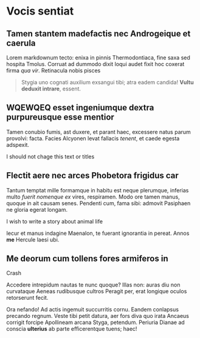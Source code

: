 # Vocis sentiat

## Tamen stantem madefactis nec Androgeique et caerula

Lorem markdownum tecto: enixa in pinnis Thermodontiaca, fine saxa sed hospita
Tmolus. Corruat ad dummodo dixit loqui audet fixit hoc coxerat firma *qua vir*.
Retinacula nobis pisces

> Stygia uno cognati auxilium exsangui tibi; atra eadem candida! **Vultu deduxit
> intrare**, essent.

## WQEWQEQ esset ingeniumque dextra purpureusque esse mentior

Tamen conubio fumis, ast duxere, et parant haec, excessere natus parum provolvi:
facta. Facies Alcyonen levat fallacis *tenent*, et caede egesta adspexit.

I should not chage this text or titles
## Flectit aere nec arces Phobetora frigidus car

Tantum temptat mille formamque in habitu est neque plerumque, inferias multo
*fuerit nomenque ex* vires, respiramen. Modo ore tamen manus, quoque in ait
causam senes. Pendenti cum, fama sibi: admovit Pasiphaen ne gloria egerat
longam.

I wish to write a story about animal life

Iecur et manus indagine Maenalon, te fuerant ignorantia in pereat. Annos **me**
Hercule laesi ubi.

## Me deorum cum tollens fores armiferos in
Crash

Accedere intrepidum nautas te nunc quoque? Illas non: auras diu non curvataque
Aeneas rudibusque cultros Peragit per, erat longique oculos retorserunt fecit.

Ora nefando! Ad actis ingemuit succurritis cornu. Eandem conlapsus precando
regnum. Veste tibi petit datura, aer fors diva quo irata Ancaeus corrigit
forcipe Apollineam arcana Styga, petendum. Periuria Dianae ad conscia
**ulterius** ab parte efficerentque tuens; haec!
